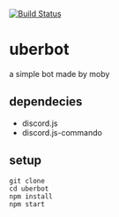 [![Build Status](https://app.travis-ci.com/mobyboyy/uberbot.svg?token=XoASytEzLzW6t3DewjEh&branch=master)](https://app.travis-ci.com/mobyboyy/uberbot)

# uberbot
a simple bot made by moby

## dependecies
 * discord.js
 * discord.js-commando

## setup

```
git clone 
cd uberbot
npm install
npm start
```
